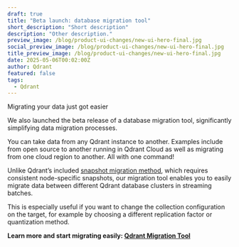 ```yaml
---
draft: true
title: "Beta launch: database migration tool"
short_description: "Short description"
description: "Other description."
preview_image: /blog/product-ui-changes/new-ui-hero-final.jpg
social_preview_image: /blog/product-ui-changes/new-ui-hero-final.jpg
title_preview_image: /blog/product-ui-changes/new-ui-hero-final.jpg
date: 2025-05-06T00:02:00Z
author: Qdrant
featured: false
tags:
  - Qdrant
---
```


 Migrating your data just got easier 

We also launched the beta release of a database migration tool, significantly simplifying data migration processes.

You can take data from any Qdrant instance to another. Examples include from open source to another running in Qdrant Cloud as well as migrating from one cloud region to another. All with one command\!

Unlike Qdrant’s included [snapshot migration method](https://qdrant.tech/documentation/concepts/snapshots/), which requires consistent node-specific snapshots, our migration tool enables you to easily migrate data between different Qdrant database clusters in streaming batches. 

This is especially useful if you want to change the collection configuration on the target, for example by choosing a different replication factor or quantization method.

**Learn more and start migrating easily: [Qdrant Migration Tool](https://github.com/qdrant/migration)**